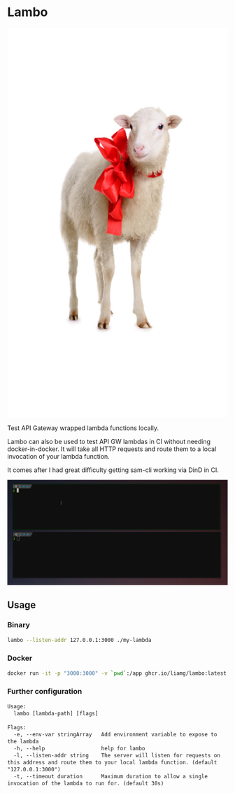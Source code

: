 # Lambo

<p align="center">
	<img height="890px" src="lamb.png">
</p>

Test API Gateway wrapped lambda functions locally.

Lambo can also be used to test API GW lambdas in CI without needing docker-in-docker. It will take all HTTP requests and route them to a local invocation of your lambda function.

It comes after I had great difficulty getting sam-cli working via DinD in CI.

<p align="center">
	<img src="demo.gif">
</p>


## Usage

### Binary

```bash
lambo --listen-addr 127.0.0.1:3000 ./my-lambda
```

### Docker

```bash
docker run -it -p "3000:3000" -v `pwd`:/app ghcr.io/liamg/lambo:latest /app/my-lambda
```

### Further configuration

```
Usage:
  lambo [lambda-path] [flags]

Flags:
  -e, --env-var stringArray   Add environment variable to expose to the lambda
  -h, --help                  help for lambo
  -l, --listen-addr string    The server will listen for requests on this address and route them to your local lambda function. (default "127.0.0.1:3000")
  -t, --timeout duration      Maximum duration to allow a single invocation of the lambda to run for. (default 30s)
```
